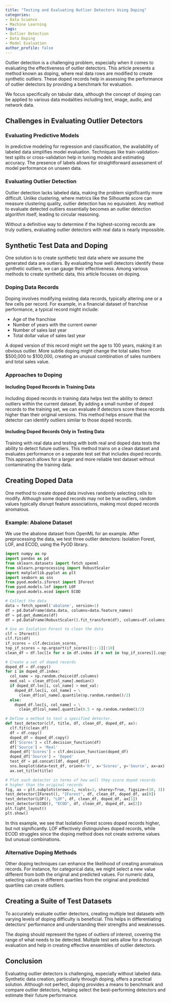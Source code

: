 ```yaml
---
title: "Testing and Evaluating Outlier Detectors Using Doping"
categories:
- Data Science
- Machine Learning
tags:
- Outlier Detection
- Data Doping
- Model Evaluation
author_profile: false
---
```


Outlier detection is a challenging problem, especially when it comes to evaluating the effectiveness of outlier detectors. This article presents a method known as doping, where real data rows are modified to create synthetic outliers. These doped records help in assessing the performance of outlier detectors by providing a benchmark for evaluation.

We focus specifically on tabular data, although the concept of doping can be applied to various data modalities including text, image, audio, and network data.

## Challenges in Evaluating Outlier Detectors

### Evaluating Predictive Models

In predictive modeling for regression and classification, the availability of labeled data simplifies model evaluation. Techniques like train-validation-test splits or cross-validation help in tuning models and estimating accuracy. The presence of labels allows for straightforward assessment of model performance on unseen data.

### Evaluating Outlier Detection

Outlier detection lacks labeled data, making the problem significantly more difficult. Unlike clustering, where metrics like the Silhouette score can measure clustering quality, outlier detection has no equivalent. Any method to evaluate detected outliers essentially becomes an outlier detection algorithm itself, leading to circular reasoning.

Without a definitive way to determine if the highest-scoring records are truly outliers, evaluating outlier detectors with real data is nearly impossible.

## Synthetic Test Data and Doping

One solution is to create synthetic test data where we assume the generated data are outliers. By evaluating how well detectors identify these synthetic outliers, we can gauge their effectiveness. Among various methods to create synthetic data, this article focuses on doping.

### Doping Data Records

Doping involves modifying existing data records, typically altering one or a few cells per record. For example, in a financial dataset of franchise performance, a typical record might include:

- Age of the franchise
- Number of years with the current owner
- Number of sales last year
- Total dollar value of sales last year

A doped version of this record might set the age to 100 years, making it an obvious outlier. More subtle doping might change the total sales from $500,000 to $100,000, creating an unusual combination of sales numbers and total sales value.

### Approaches to Doping

#### Including Doped Records in Training Data

Including doped records in training data helps test the ability to detect outliers within the current dataset. By adding a small number of doped records to the training set, we can evaluate if detectors score these records higher than their original versions. This method helps ensure that the detector can identify outliers similar to those doped records.

#### Including Doped Records Only in Testing Data

Training with real data and testing with both real and doped data tests the ability to detect future outliers. This method trains on a clean dataset and evaluates performance on a separate test set that includes doped records. This approach allows for a larger and more reliable test dataset without contaminating the training data.

## Creating Doped Data

One method to create doped data involves randomly selecting cells to modify. Although some doped records may not be true outliers, random values typically disrupt feature associations, making most doped records anomalous.

### Example: Abalone Dataset

We use the abalone dataset from OpenML for an example. After preprocessing the data, we test three outlier detectors: Isolation Forest, LOF, and ECOD, using the PyOD library.

```python
import numpy as np
import pandas as pd
from sklearn.datasets import fetch_openml
from sklearn.preprocessing import RobustScaler
import matplotlib.pyplot as plt
import seaborn as sns
from pyod.models.iforest import IForest
from pyod.models.lof import LOF
from pyod.models.ecod import ECOD

# Collect the data
data = fetch_openml('abalone', version=1) 
df = pd.DataFrame(data.data, columns=data.feature_names)
df = pd.get_dummies(df)
df = pd.DataFrame(RobustScaler().fit_transform(df), columns=df.columns)

# Use an Isolation Forest to clean the data
clf = IForest() 
clf.fit(df)
if_scores = clf.decision_scores_
top_if_scores = np.argsort(if_scores)[::-1][:10]
clean_df = df.loc[[x for x in df.index if x not in top_if_scores]].copy()

# Create a set of doped records
doped_df = df.copy() 
for i in doped_df.index:
  col_name = np.random.choice(df.columns)
  med_val = clean_df[col_name].median()
  if doped_df.loc[i, col_name] > med_val:
    doped_df.loc[i, col_name] = \
      clean_df[col_name].quantile(np.random.random()/2)
  else:
    doped_df.loc[i, col_name] = \
      clean_df[col_name].quantile(0.5 + np.random.random()/2)

# Define a method to test a specified detector. 
def test_detector(clf, title, df, clean_df, doped_df, ax): 
  clf.fit(clean_df)
  df = df.copy()
  doped_df = doped_df.copy()
  df['Scores'] = clf.decision_function(df)
  df['Source'] = 'Real'
  doped_df['Scores'] = clf.decision_function(doped_df)
  doped_df['Source'] = 'Doped'
  test_df = pd.concat([df, doped_df])
  sns.boxplot(data=test_df, orient='h', x='Scores', y='Source', ax=ax)
  ax.set_title(title)

# Plot each detector in terms of how well they score doped records 
# higher than the original records
fig, ax = plt.subplots(nrows=1, ncols=3, sharey=True, figsize=(10, 3)) 
test_detector(IForest(), "IForest", df, clean_df, doped_df, ax[0])
test_detector(LOF(), "LOF", df, clean_df, doped_df, ax[1])
test_detector(ECOD(), "ECOD", df, clean_df, doped_df, ax[2])
plt.tight_layout()
plt.show()
```

In this example, we see that Isolation Forest scores doped records higher, but not significantly. LOF effectively distinguishes doped records, while ECOD struggles since the doping method does not create extreme values but unusual combinations.

### Alternative Doping Methods

Other doping techniques can enhance the likelihood of creating anomalous records. For instance, for categorical data, we might select a new value different from both the original and predicted values. For numeric data, selecting values in different quartiles from the original and predicted quartiles can create outliers.

## Creating a Suite of Test Datasets

To accurately evaluate outlier detectors, creating multiple test datasets with varying levels of doping difficulty is beneficial. This helps in differentiating detectors' performance and understanding their strengths and weaknesses.

The doping should represent the types of outliers of interest, covering the range of what needs to be detected. Multiple test sets allow for a thorough evaluation and help in creating effective ensembles of outlier detectors.

## Conclusion

Evaluating outlier detectors is challenging, especially without labeled data. Synthetic data creation, particularly through doping, offers a practical solution. Although not perfect, doping provides a means to benchmark and compare outlier detectors, helping select the best-performing detectors and estimate their future performance.